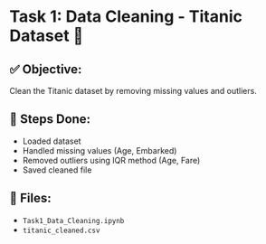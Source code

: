 # Task 1: Data Cleaning - Titanic Dataset 🧼

## ✅ Objective:
Clean the Titanic dataset by removing missing values and outliers.

## 🧹 Steps Done:
- Loaded dataset
- Handled missing values (Age, Embarked)
- Removed outliers using IQR method (Age, Fare)
- Saved cleaned file

## 📂 Files:
- `Task1_Data_Cleaning.ipynb`
- `titanic_cleaned.csv`
